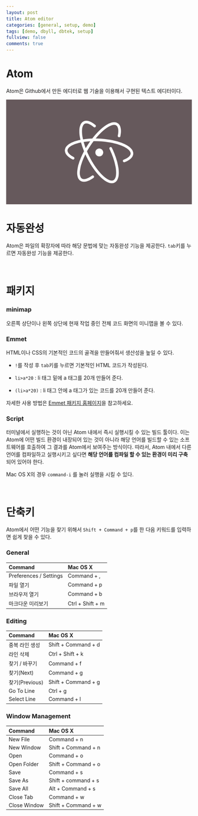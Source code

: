 ```yaml
---
layout: post
title: Atom editor
categories: [general, setup, demo]
tags: [demo, dbyll, dbtek, setup]
fullview: false
comments: true
---
```



# Atom

Atom은 Github에서 만든 에디터로 웹 기술을 이용해서 구현된 텍스트 에디터이다.

![Atom](/img/2015/12/14/atom.png "Atom")

# 자동완성
Atom은 파일의 확장자에 따라 해당 문법에 맞는 자동완성 기능을 제공한다. `tab`키를 누르면 자동완성 기능을 제공한다.

<br>

# 패키지

### minimap

오른쪽 상단이나 왼쪽 상단에 현재 작업 중인 전체 코드 화면의 미니맵을 볼 수 있다.

### Emmet

HTML이나 CSS의 기본적인 코드의 골격을 만들어줘서 생산성을 높일 수 있다.

- `!`를 작성 후 `tab`키를 누르면 기본적인 HTML 코드가 작성된다.

- `li>a*20` : li 태그 밑에 a 태그를 20개 만들어 준다.

- `(li>a*20)` : li 태그 안에 a 태그가 있는 코드를 20개 만들어 준다.

자세한 사용 방법은 [Emmet 패키지 홈페이지](https://atom.io/packages/emmet)을 참고하세요.

### Script

터미널에서 실행하는 것이 아닌 Atom 내에서 즉시 실행시킬 수 있는 빌드 툴이다. 이는 Atom에 어떤 빌드 환경이 내장되어 있는 것이 아니라 해당 언어를 빌드할 수 있는 소프트웨어를 호출하여 그 결과를 Atom에서 보여주는 방식이다. 따라서, Atom 내에서 다른 언어를 컴파일하고 실행시키고 싶다면 **해당 언어를 컴파일 할 수 있는 환경이 미리 구축** 되어 있어야 한다.

Mac OS X의 경우 `command-i` 를 눌러 실행을 시킬 수 있다.

<br>

# 단축키

Atom에서 어떤 기능을 찾기 위해서 `Shift + Command + p`를 한 다음 키워드를 입력하면 쉽게 찾을 수 있다.

### General

| Command | Mac OS X |
| :--- | :--- |
| Preferences / Settings | Command + , |
| 파일 열기 | Command + p |
| 브라우저 열기 | Command + b |
| 마크다운 미리보기 | Ctrl + Shift + m |

### Editing

| Command | Mac OS X |
| :--- | :--- |
| 중복 라인 생성 | Shift + Command + d |
| 라인 삭제 | Ctrl + Shift + k |
| 찾기 / 바꾸기 | Command + f |
| 찾기(Next) | Command + g |
| 찾기(Previous) | Shift + Command + g |
| Go To Line | Ctrl + g |
| Select Line | Command + l |

### Window Management

| Command | Mac OS X |
| :--- | :--- |
| New File | Command + n |
| New Window | Shift + Command + n |
| Open | Command + o |
| Open Folder | Shift + Command + o |
| Save | Command + s |
| Save As | Shift + command + s |
| Save All | Alt + Command + s |
| Close Tab | Command + w |
| Close Window | Shift + Command + w |
